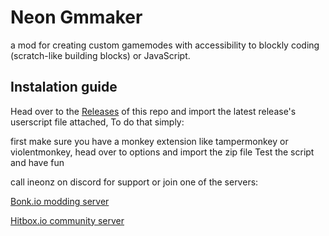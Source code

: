 # Neon Gmmaker

a mod for creating custom gamemodes with accessibility to blockly coding (scratch-like building blocks) or JavaScript.

## Instalation guide

Head over to the [Releases](https://github.com/wildyShadow/NeonGmmaker/releases) of this repo and import the latest release's userscript file attached,
To do that simply:

first make sure you have a monkey extension like tampermonkey or violentmonkey, head over to options and import the zip file
Test the script and have fun

call ineonz on discord for support or join one of the servers:

[Bonk.io modding server](https://discord.gg/3BbtZAEzsE)

[Hitbox.io community server](https://discord.gg/MS556hYBYx)
